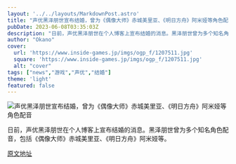 ```yaml
---
layout: '../../layouts/MarkdownPost.astro'
title: "声优黑泽朋世宣布结婚，曾为《偶像大师》赤城美里亚、《明日方舟》阿米娅等角色配音"
pubDate: 2023-06-08T03:35:03Z
description: "日前，声优黑泽朋世在个人博客上宣布结婚的消息。黑泽朋世曾为多个知名角色配音，包括《偶像大师》赤城美里亚、《明日方舟》阿米娅等。"
author: "Okano"
cover:
  url: 'https://www.inside-games.jp/imgs/ogp_f/1207511.jpg'
  square: 'https://www.inside-games.jp/imgs/ogp_f/1207511.jpg'
  alt: "cover"
tags: ["news","游戏","声优","结婚"]
theme: 'light'
featured: false
---
```


![声优黑泽朋世宣布结婚，曾为《偶像大师》赤城美里亚、《明日方舟》阿米娅等角色配音](https://www.inside-games.jp/imgs/ogp_f/1207511.jpg)

日前，声优黑泽朋世在个人博客上宣布结婚的消息。黑泽朋世曾为多个知名角色配音，包括《偶像大师》赤城美里亚、《明日方舟》阿米娅等。


  [原文地址](https://www.inside-games.jp/article/2023/06/08/146429.html)